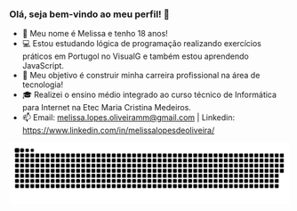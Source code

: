 ### Olá, seja bem-vindo ao meu perfil! 👋
- 👩 Meu nome é Melissa e tenho 18 anos!
- 💻 Estou estudando lógica de programação realizando exercícios práticos em Portugol no VisualG e também estou aprendendo JavaScript.
- 🎯 Meu objetivo é construir minha carreira profissional na área de tecnologia!
- 🎓 Realizei o ensino médio integrado ao curso técnico de Informática para Internet na Etec Maria Cristina Medeiros.
- 📫 Email: melissa.lopes.oliveiramm@gmail.com | Linkedin: https://www.linkedin.com/in/melissalopesdeoliveira/

![Snake animation](https://github.com/gsampaiowz/gsampaiowz/blob/output/github-contribution-grid-snake.svg)
